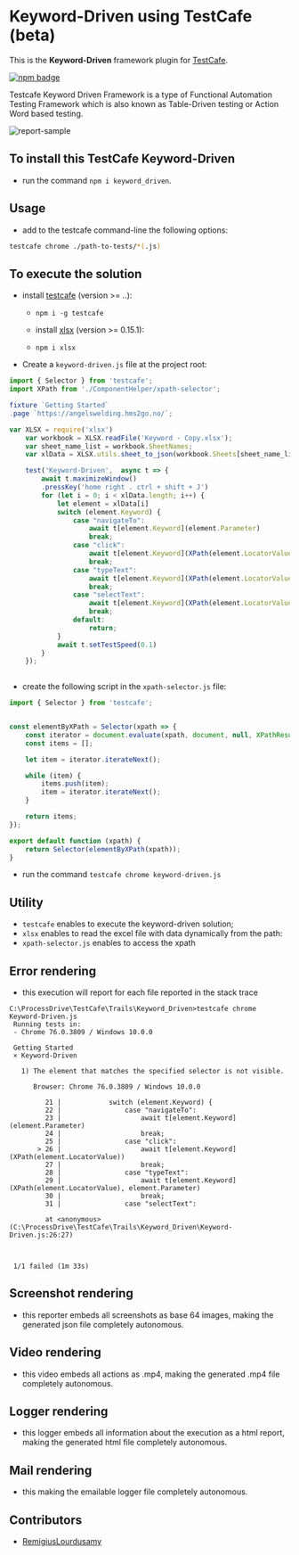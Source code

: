 # Keyword-Driven using TestCafe (beta)

This is the **Keyword-Driven** framework plugin for [TestCafe](http://devexpress.github.io/testcafe).

[![npm badge](https://miro.medium.com/max/1838/1*VjWsyasduivy_Hkr2LRq2A.png)]()

Testcafe Keyword Driven Framework is a type of Functional Automation Testing Framework which is also known as Table-Driven testing or Action Word based testing.

![report-sample](https://sites.google.com/site/testingbulletin/_/rsrc/1461315924116/selenium/selenium-frameworks/keyword-driven-framework/5%20column.png)

## To install this TestCafe Keyword-Driven

- run the command `npm i keyword_driven`.

## Usage

- add to the testcafe command-line the following options:

```sh
testcafe chrome ./path-to-tests/*(.js)
```

## To execute the solution

- install [testcafe](https://devexpress.github.io/testcafe/documentation/getting-started/) (version >= ..):

  - `npm i -g testcafe`
  
  - install [xlsx](https://www.npmjs.com/package/xlsx) (version >= 0.15.1):

  - `npm i xlsx`

- Create a `keyword-driven.js` file at the project root:

```javascript
import { Selector } from 'testcafe';
import XPath from './ComponentHelper/xpath-selector';

fixture `Getting Started`
.page `https://angelswelding.hms2go.no/`;

var XLSX = require('xlsx')
    var workbook = XLSX.readFile('Keyword - Copy.xlsx');
    var sheet_name_list = workbook.SheetNames;
    var xlData = XLSX.utils.sheet_to_json(workbook.Sheets[sheet_name_list[0,1,2,3,4,5,6]]);

    test('Keyword-Driven',  async t => {
        await t.maximizeWindow()
        .pressKey('home right . ctrl + shift + J')
        for (let i = 0; i < xlData.length; i++) {
            let element = xlData[i]
            switch (element.Keyword) {
                case "navigateTo":
                    await t[element.Keyword](element.Parameter)
                    break;
                case "click":
                    await t[element.Keyword](XPath(element.LocatorValue))
                    break;
                case "typeText":
                    await t[element.Keyword](XPath(element.LocatorValue), element.Parameter)
                    break;
                case "selectText":
                    await t[element.Keyword](XPath(element.LocatorValue), element.Parameter)
                    break;
                default:
                    return;
            }
            await t.setTestSpeed(0.1)
        }
    });
    


```

- create the following script in the `xpath-selector.js` file:

```javascript
import { Selector } from 'testcafe';


const elementByXPath = Selector(xpath => {
    const iterator = document.evaluate(xpath, document, null, XPathResult.UNORDERED_NODE_ITERATOR_TYPE, null )
    const items = [];

    let item = iterator.iterateNext();

    while (item) {
        items.push(item);
        item = iterator.iterateNext();
    }

    return items;
});

export default function (xpath) {
    return Selector(elementByXPath(xpath));
}

```

- run the command `testcafe chrome keyword-driven.js`

## Utility

- `testcafe` enables to execute the keyword-driven solution;
- `xlsx` enables to read the excel file with data dynamically from the path:
- `xpath-selector.js` enables to access the xpath

## Error rendering

- this execution will report for each file reported in the stack trace

```
C:\ProcessDrive\TestCafe\Trails\Keyword_Driven>testcafe chrome Keyword-Driven.js
 Running tests in:
 - Chrome 76.0.3809 / Windows 10.0.0

 Getting Started
 × Keyword-Driven

   1) The element that matches the specified selector is not visible.

      Browser: Chrome 76.0.3809 / Windows 10.0.0

         21 |            switch (element.Keyword) {
         22 |                case "navigateTo":
         23 |                    await t[element.Keyword](element.Parameter)
         24 |                    break;
         25 |                case "click":
       > 26 |                    await t[element.Keyword](XPath(element.LocatorValue))
         27 |                    break;
         28 |                case "typeText":
         29 |                    await t[element.Keyword](XPath(element.LocatorValue), element.Parameter)
         30 |                    break;
         31 |                case "selectText":

         at <anonymous> (C:\ProcessDrive\TestCafe\Trails\Keyword_Driven\Keyword-Driven.js:26:27)



 1/1 failed (1m 33s)

```

## Screenshot rendering

- this reporter embeds all screenshots as base 64 images, making the generated json file completely autonomous.

## Video rendering

- this video embeds all actions as .mp4, making the generated .mp4 file completely autonomous.

## Logger rendering

- this logger embeds all information about the execution as a html report, making the generated html file completely autonomous.

## Mail rendering

- this making the emailable logger file completely autonomous.


## Contributors

- [RemigiusLourdusamy](https://github.com/RemigiusL/)


